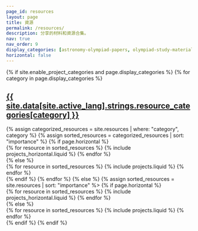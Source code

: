 ```yaml
---
page_id: resources
layout: page
title: 資源
permalink: /resources/
description: 分享的材料和資源合集。
nav: true
nav_order: 9
display_categories: [astronomy-olympiad-papers, olympiad-study-materials]
horizontal: false
---
```


<!-- pages/resources.md -->
<div class="projects">
  {% if site.enable_project_categories and page.display_categories %}
    <!-- Display categorized resources -->
    {% for category in page.display_categories %}
      <a id="{{ site.data[site.active_lang].strings.resource_categories[category] }}" href=".#{{ site.data[site.active_lang].strings.resource_categories[category] }}">
        <h2 class="category">{{ site.data[site.active_lang].strings.resource_categories[category] }}</h2>
      </a>
      {% assign categorized_resources = site.resources | where: "category", category %}
      {% assign sorted_resources = categorized_resources | sort: "importance" %}
      <!-- Generate cards for each resource -->
      {% if page.horizontal %}
        <div class="container">
          <div class="row row-cols-1 row-cols-md-2">
            {% for resource in sorted_resources %}
              {% include projects_horizontal.liquid %}
            {% endfor %}
          </div>
        </div>
      {% else %}
        <div class="row row-cols-1 row-cols-md-3">
          {% for resource in sorted_resources %}
            {% include projects.liquid %}
          {% endfor %}
        </div>
      {% endif %}
    {% endfor %}
  {% else %}
    <!-- Display resources without categories -->
    {% assign sorted_resources = site.resources | sort: "importance" %>
    <!-- Generate cards for each resource -->
    {% if page.horizontal %}
      <div class="container">
        <div class="row row-cols-1 row-cols-md-2">
          {% for resource in sorted_resources %}
            {% include projects_horizontal.liquid %}
          {% endfor %}
        </div>
      </div>
    {% else %}
      <div class="row row-cols-1 row-cols-md-3">
        {% for resource in sorted_resources %}
          {% include projects.liquid %}
        {% endfor %}
      </div>
    {% endif %}
  {% endif %}
</div>